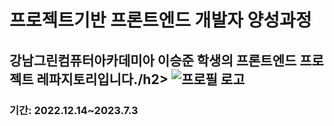 <h1>프로젝트기반 프론트엔드 개발자 양성과정</h1>
<h2>강남그린컴퓨터아카데미아 이승준 학생의 프론트엔드 프로젝트 레파지토리입니다./h2>
<img src="" alt="프로필 로고">
<h3>기간: 2022.12.14~2023.7.3</h3>
